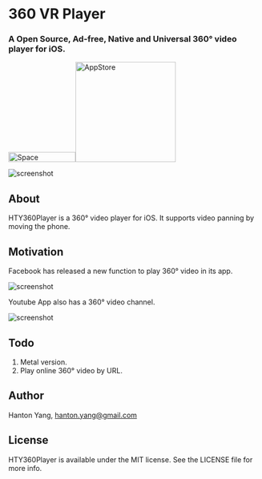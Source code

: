 # 360 VR Player
### A Open Source, Ad-free, Native and Universal 360° video player for iOS. 

<img src="https://cloud.githubusercontent.com/assets/1676460/7080282/b1b26424-defd-11e4-820f-94f50ff467a8.png" width="134" height="20" alt="Space"/>[<img src="https://cloud.githubusercontent.com/assets/219689/5575342/963e0ee8-9013-11e4-8091-7ece67d64729.png" width="200" alt="AppStore"/>](https://itunes.apple.com/hk/app/360-vr-player/id1061464612?mt=8)

![screenshot](https://github.com/hanton/HTY360Player/blob/master/Screenshot/HTY360Player.gif)

## About
HTY360Player is a 360° video player for iOS. It supports video panning by moving the phone.

## Motivation
Facebook has released a new function to play 360° video in its app.

![screenshot](https://github.com/hanton/HTY360Player/blob/master/Screenshot/360Facebook.png)

Youtube App also has a 360° video channel.

![screenshot](https://github.com/hanton/HTY360Player/blob/master/Screenshot/360Youtube.png)

## Todo
1. Metal version.
2. Play online 360° video by URL.

## Author
Hanton Yang, hanton.yang@gmail.com

## License
HTY360Player is available under the MIT license. See the LICENSE file for more info.

